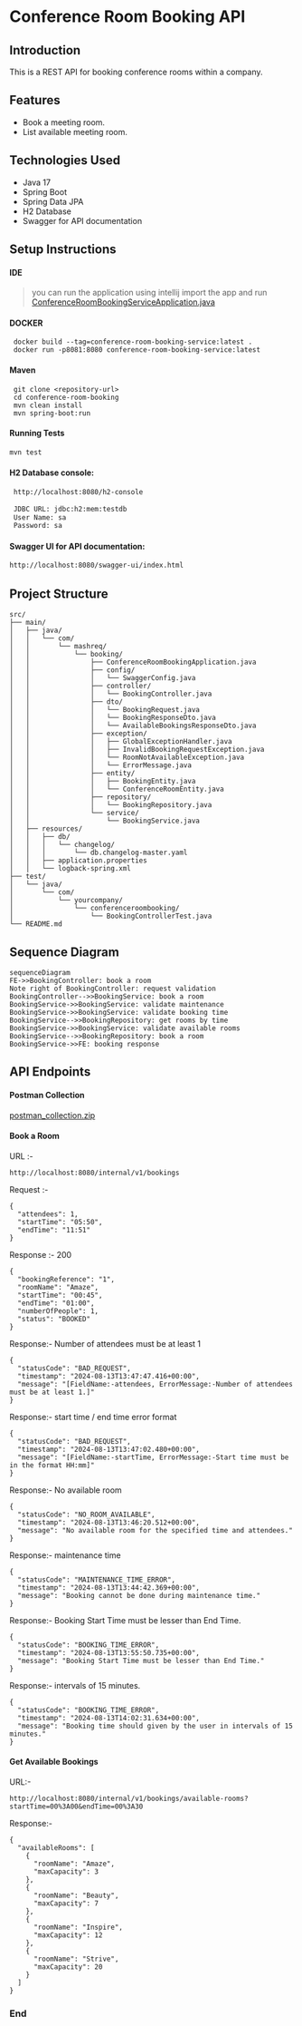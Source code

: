 # Conference Room Booking API

## Introduction
This is a REST API for booking conference rooms within a company.

## Features

- Book a meeting room.
- List available meeting room.

## Technologies Used
- Java 17
- Spring Boot
- Spring Data JPA
- H2 Database
- Swagger for API documentation

## Setup Instructions

#### IDE
   > you can run the application using intellij
   > import the app and run [ConferenceRoomBookingServiceApplication.java](src%2Fmain%2Fjava%2Fcom%2Fmashreq%2Fbooking%2FConferenceRoomBookingServiceApplication.java)

#### DOCKER
   ````shell
    docker build --tag=conference-room-booking-service:latest .
    docker run -p8081:8080 conference-room-booking-service:latest
   ````

#### Maven
   ````shell
    git clone <repository-url>
    cd conference-room-booking
    mvn clean install
    mvn spring-boot:run
   ````
#### Running Tests
   ```sh
   mvn test
   ```

#### H2 Database console:
   ```sh
    http://localhost:8080/h2-console
    
    JDBC URL: jdbc:h2:mem:testdb
    User Name: sa
    Password: sa
   ```
#### Swagger UI for API documentation:
   ```sh
   http://localhost:8080/swagger-ui/index.html
   ```

## Project Structure
````
src/
├── main/
│   ├── java/
│   │   └── com/
│   │       └── mashreq/
│   │           └── booking/
│   │               ├── ConferenceRoomBookingApplication.java
│   │               ├── config/
│   │               │   └── SwaggerConfig.java
│   │               ├── controller/
│   │               │   └── BookingController.java
│   │               ├── dto/
│   │               │   └── BookingRequest.java
│   │               │   └── BookingResponseDto.java
│   │               │   └── AvailableBookingsResponseDto.java
│   │               ├── exception/
│   │               │   ├── GlobalExceptionHandler.java
│   │               │   ├── InvalidBookingRequestException.java
│   │               │   └── RoomNotAvailableException.java
│   │               │   └── ErrorMessage.java
│   │               ├── entity/
│   │               │   ├── BookingEntity.java
│   │               │   └── ConferenceRoomEntity.java
│   │               ├── repository/
│   │               │   └── BookingRepository.java
│   │               └── service/
│   │                   └── BookingService.java
│   ├── resources/
│   │   ├── db/
│   │   │   └── changelog/
│   │   │       └── db.changelog-master.yaml
│   │   ├── application.properties
│   │   └── logback-spring.xml
├── test/
│   └── java/
│       └── com/
│           └── yourcompany/
│               └── conferenceroombooking/
│                   └── BookingControllerTest.java
└── README.md
````

## Sequence Diagram

```mermaid
sequenceDiagram
FE->>BookingController: book a room 
Note right of BookingController: request validation 
BookingController-->>BookingService: book a room  
BookingService->>BookingService: validate maintenance
BookingService->>BookingService: validate booking time
BookingService-->>BookingRepository: get rooms by time
BookingService->>BookingService: validate available rooms 
BookingService-->>BookingRepository: book a room
BookingService->>FE: booking response
```

## API Endpoints

#### Postman Collection
[postman_collection.zip](https://github.com/MostafaMohamedRady/barak-banking/files/8599021/baraka-application.postman_collection.json.zip)

#### Book a Room

URL :-
````
http://localhost:8080/internal/v1/bookings
````
Request :-
````
{
  "attendees": 1,
  "startTime": "05:50",
  "endTime": "11:51"
}
````

Response :- 200
````
{
  "bookingReference": "1",
  "roomName": "Amaze",
  "startTime": "00:45",
  "endTime": "01:00",
  "numberOfPeople": 1,
  "status": "BOOKED"
}
````
Response:- Number of attendees must be at least 1
````
{
  "statusCode": "BAD_REQUEST",
  "timestamp": "2024-08-13T13:47:47.416+00:00",
  "message": "[FieldName:-attendees, ErrorMessage:-Number of attendees must be at least 1.]"
}
````
Response:- start time / end time error format
````
{
  "statusCode": "BAD_REQUEST",
  "timestamp": "2024-08-13T13:47:02.480+00:00",
  "message": "[FieldName:-startTime, ErrorMessage:-Start time must be in the format HH:mm]"
}
````

Response:- No available room
````
{
  "statusCode": "NO_ROOM_AVAILABLE",
  "timestamp": "2024-08-13T13:46:20.512+00:00",
  "message": "No available room for the specified time and attendees."
}
````
Response:- maintenance time
````
{
  "statusCode": "MAINTENANCE_TIME_ERROR",
  "timestamp": "2024-08-13T13:44:42.369+00:00",
  "message": "Booking cannot be done during maintenance time."
}
````
Response:- Booking Start Time must be lesser than End Time.
````
{
  "statusCode": "BOOKING_TIME_ERROR",
  "timestamp": "2024-08-13T13:55:50.735+00:00",
  "message": "Booking Start Time must be lesser than End Time."
}
````

Response:- intervals of 15 minutes.
````
{
  "statusCode": "BOOKING_TIME_ERROR",
  "timestamp": "2024-08-13T14:02:31.634+00:00",
  "message": "Booking time should given by the user in intervals of 15 minutes."
}
````

#### Get Available Bookings
URL:-
```
http://localhost:8080/internal/v1/bookings/available-rooms?startTime=00%3A00&endTime=00%3A30
```
Response:-
```
{
  "availableRooms": [
    {
      "roomName": "Amaze",
      "maxCapacity": 3
    },
    {
      "roomName": "Beauty",
      "maxCapacity": 7
    },
    {
      "roomName": "Inspire",
      "maxCapacity": 12
    },
    {
      "roomName": "Strive",
      "maxCapacity": 20
    }
  ]
}
```
### End


